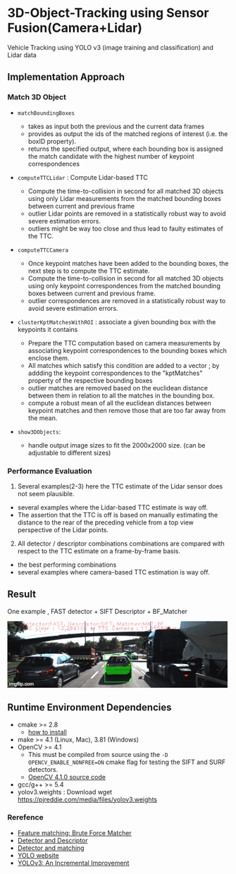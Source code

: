 # 3D-Object-Tracking using Sensor Fusion(Camera+Lidar) 
Vehicle Tracking using YOLO v3 (image training and classification) and Lidar data


## Implementation Approach

### Match 3D Object
* `matchBoundingBoxes`
    * takes as input both the previous and the current data frames 
    * provides as output the ids of the matched regions of interest (i.e. the boxID property). 
    * returns the specified output, where each bounding box is assigned the match candidate with the highest number of keypoint correspondences
    
* `computeTTCLidar` : Compute Lidar-based TTC
    * Compute the time-to-collision in second for all matched 3D objects using only Lidar measurements from the matched bounding boxes between current and previous frame
    * outlier Lidar points are removed in a statistically robust way to avoid severe estimation errors.
    * outliers might be way too close and thus lead to faulty estimates of the TTC.
    
* `computeTTCCamera`
    * Once keypoint matches have been added to the bounding boxes, the next step is to compute the TTC estimate.
    * Compute the time-to-collision in second for all matched 3D objects using only keypoint correspondences from the matched bounding boxes between current and previous frame.
    * outlier correspondences are removed in a statistically robust way to avoid severe estimation errors.

* `clusterKptMatchesWithROI` : associate a given bounding box with the keypoints it contains 
    * Prepare the TTC computation based on camera measurements by associating keypoint correspondences to the bounding boxes which enclose them. 
    * All matches which satisfy this condition are added to a vector ; by addding the keypoint correspondences to the "kptMatches" property of the respective bounding boxes
    * outlier matches are removed based on the euclidean distance between them in relation to all the matches in the bounding box.
    * compute a robust mean of all the euclidean distances between keypoint matches and then remove those that are too far away from the mean.
    
* `show3DObjects`:
    * handle output image sizes to fit the 2000x2000 size. (can be adjustable to different sizes)
    
### Performance Evaluation 
1. Several examples(2-3) here the TTC estimate of the Lidar sensor does not seem plausible.
* several examples where the Lidar-based TTC estimate is way off.
* The assertion that the TTC is off is based on manually estimating the distance to the rear of the preceding vehicle from a top view perspective of the Lidar points.

2. All detector / descriptor combinations combinations are compared with respect to the TTC estimate on a frame-by-frame basis.
* the best performing combinations 
* several examples where camera-based TTC estimation is way off.

## Result 
One example , FAST detector + SIFT Descriptor + BF_Matcher

![result](result.gif)

## Runtime Environment Dependencies
* cmake >= 2.8
  * [how to install](https://cmake.org/install/)
* make >= 4.1 (Linux, Mac), 3.81 (Windows)
* OpenCV >= 4.1
  * This must be compiled from source using the `-D OPENCV_ENABLE_NONFREE=ON` cmake flag for testing the SIFT and SURF detectors.
  * [OpenCV 4.1.0 source code](https://github.com/opencv/opencv/tree/4.1.0)
* gcc/g++ >= 5.4
* yolov3.weights : Download wget https://pjreddie.com/media/files/yolov3.weights 

### Rerefence 
* [Feature matching: Brute Force Matcher](https://docs.opencv.org/3.4/dc/dc3/tutorial_py_matcher.html)
* [Detector and Descriptor](https://docs.opencv.org/2.4/modules/features2d/doc/feature_detection_and_description.html)
* [Detector and matching](https://medium.com/data-breach/introduction-to-feature-detection-and-matching-65e27179885d)
* [YOLO website](https://pjreddie.com/darknet/yolo/)
* [YOLOv3: An Incremental Improvement](https://arxiv.org/abs/1804.02767)



